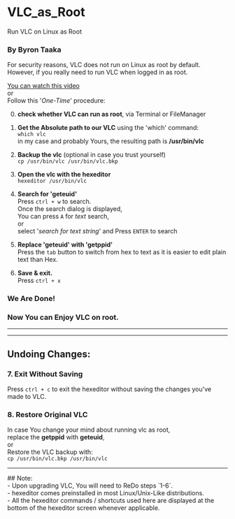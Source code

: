 # VLC_as_Root
Run VLC on Linux as Root

### By Byron Taaka

For security reasons, VLC does not run on Linux as root by default.<br/>
However, if you really need to run VLC when logged in as root.<br/>

[You can watch this video](https://youtu.be/vsOxSU4Qgjg) <br/>or <br/>
Follow this '_One-Time_' procedure:

0. **check whether VLC can run as root**, via Terminal or FileManager

1. **Get the Absolute path to our VLC** using the 'which' command:<br/>`which vlc`
	<br/>in my case and probably Yours, the resulting path is **/usr/bin/vlc**

2. **Backup the vlc** (optional in case you trust yourself)<br/>
		`cp /usr/bin/vlc /usr/bin/vlc.bkp`

3. **Open the vlc with the hexeditor**<br/>
		`hexeditor /usr/bin/vlc`

4. **Search for 'geteuid'**<br/>
Press `ctrl + w` to search.<br/>
Once the search dialog is displayed,<br/>
You can press `A` for _text_ search,<br/> or<br/>
select '_search for text string_' and Press `ENTER` to search

5. **Replace 'geteuid' with 'getppid'**<br/>
	Press the `tab` button to switch from hex to text as it is easier to edit plain text than Hex.

6. **Save &amp; exit.**<br/>
	Press `ctrl + x`

### **We Are Done!**<br/>
### **Now You can Enjoy VLC on root.**

<hr/>
<hr/>

## **Undoing Changes:**
### 7. **Exit Without Saving**<br/>
Press `ctrl + c` to exit the hexeditor without saving the changes you've made to VLC.

### 8. **Restore Original VLC**<br/>
In case You change your mind about running vlc as root,<br/>replace the **getppid** with **geteuid**,<br/>
	or<br/>
	Restore the VLC backup with:<br/>
			`cp /usr/bin/vlc.bkp /usr/bin/vlc`

<hr/>
## Note: <br/>
- Upon upgrading VLC, You will need to ReDo steps `1-6`.<br/>
- hexeditor comes preinstalled in most Linux/Unix-Like distributions.<br/>
- All the hexeditor commands / shortcuts used here are displayed at the bottom of the hexeditor screen whenever applicable.
